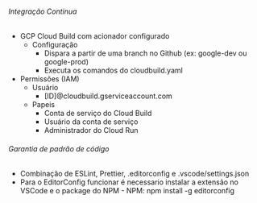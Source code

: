 ###### Integração Continua

- GCP Cloud Build com acionador configurado
  - Configuração
    - Dispara a partir de uma branch no Github (ex: google-dev ou google-prod)
    - Executa os comandos do cloudbuild.yaml
- Permissões (IAM)
  - Usuário
    - [ID]@cloudbuild.gserviceaccount.com
  - Papeis
    - Conta de serviço do Cloud Build
    - Usuário da conta de serviço
    - Administrador do Cloud Run

###### Garantia de padrão de código

- Combinação de ESLint, Prettier, .editorconfig e .vscode/settings.json
- Para o EditorConfig funcionar é necessario instalar a extensão no VSCode e o package do NPM - NPM: npm install -g editorconfig
